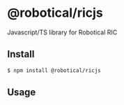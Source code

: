 # @robotical/ricjs
Javascript/TS library for Robotical RIC

## Install

```bash
$ npm install @robotical/ricjs
```

## Usage

```js
```
